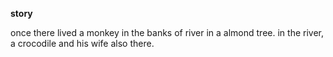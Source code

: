 **story**

once there lived a monkey in the banks of river in a almond tree. in the river, a crocodile and his wife also there. 